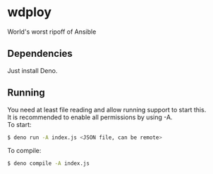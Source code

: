 # wdploy
World's worst ripoff of Ansible
## Dependencies
Just install Deno.
## Running
You need at least file reading and allow running support to start this.  
It is recommended to enable all permissions by using -A.  
To start:
```bash
$ deno run -A index.js <JSON file, can be remote>
```
To compile:
```bash
$ deno compile -A index.js
```